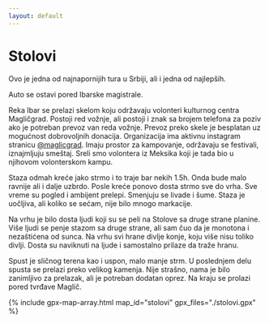 ```yaml
---
layout: default
---
```


# Stolovi

Ovo je jedna od najnapornijih tura u Srbiji, ali i jedna od najlepših.

Auto se ostavi pored Ibarske magistrale.

Reka Ibar se prelazi skelom koju održavaju volonteri kulturnog centra Magličgrad.
Postoji red vožnje, ali postoji i znak sa brojem telefona za poziv ako je potreban prevoz van reda vožnje. Prevoz preko skele je besplatan uz mogućnost dobrovoljnih donacija.
Organizacija ima aktivnu instagram stranicu [@maglicgrad](https://www.instagram.com/maglicgrad/). Imaju prostor za kampovanje, održavaju se festivali, iznajmljuju smeštaj.
Sreli smo volontera iz Meksika koji je tada bio u njihovom volonterskom kampu.

Staza odmah kreće jako strmo i to traje bar nekih 1.5h. Onda bude malo ravnije ali i dalje uzbrdo. Posle kreće ponovo dosta strmo sve do vrha. Sve vreme su pogled i ambijent prelepi. Smenjuju se livade i šume. Staza je uočljiva, ali koliko se sećam, nije bilo mnogo markacije.

Na vrhu je bilo dosta ljudi koji su se peli na Stolove sa druge strane planine. Više ljudi se penje stazom sa druge strane, ali sam čuo da je monotona i nezaštićena od sunca. Na vrhu svi hrane divlje konje, koju više nisu toliko divlji. Dosta su naviknuti na ljude i samostalno prilaze da traže hranu.

Spust je sličnog terena kao i uspon, malo manje strm. U poslednjem delu spusta se prelazi preko velikog kamenja. Nije strašno, nama je bilo zanimljivo za prelazak, ali je potreban dodatan oprez. Na kraju se prolazi pored tvrđave Maglič.

{% include gpx-map-array.html map_id="stolovi" gpx_files="./stolovi.gpx" %}